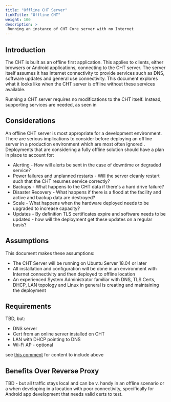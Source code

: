 ```yaml
---
title: "Offline CHT Server"
linkTitle: "Offline CHT"
weight: 100
description: >
 Running an instance of CHT Core server with no Internet
---
```


## Introduction

The CHT is built as an offline first application. This applies to clients, either  browsers or Android applications, connecting to the CHT server.  The server itself assumes it has Internet connectivity to provide services such as DNS, software updates and general use connectivity.  This document explores what it looks like when the CHT server is offline without these services available.

Running a CHT server requires no modifications to the CHT itself.  Instead, supporting services are needed, as seen in 

## Considerations

An offline CHT server is most appropriate for a development environment.  There are serious implications to consider before deploying an offline server in a production environment which are most often ignored .  Deployments that are considering a fully offline solution should have a plan in place to account for:

* Alerting - How will alerts be sent in the case of downtime or degraded service? 
* Power failures and unplanned restarts - Will the server cleanly restart such that the CHT resumes service correctly?
* Backups - What happens to the CHT data if there's a hard drive failure?  
* Disaster Recovery - What happens if there is a flood at the facility and active and backup data are destroyed?
* Scale - What happens when the hardware deployed needs to be upgraded to increase capacity?
* Updates - By definition TLS certificates expire and software needs to be updated - how will the deployment get these updates on a regular basis?

## Assumptions

This document makes these assumptions:  

* The CHT Server will be running on Ubuntu Server 18.04 or later
* All installation and configuration will be done in an environment with Internet connectivity and then deployed to offline location
* An experienced System Administrator familiar with DNS, TLS Certs, DHCP, LAN topology and Linux in general is creating and maintaining the deployment

## Requirements

TBD, but:
* DNS server
* Cert from an online server installed on CHT
* LAN with DHCP pointing to DNS
* Wi-Fi AP - optional

see [this comment](https://github.com/medic/cht-core/issues/6884#issuecomment-768646652) for content to include above



## Benefits Over Reverse Proxy

TBD - but all traffic stays local and can be v. handy in an offline scenario or a when developing in a location with poor connectivity, specifically for Android app development that needs valid certs to test.